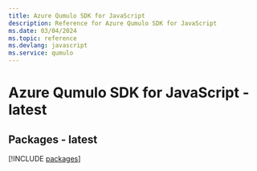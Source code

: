 ```yaml
---
title: Azure Qumulo SDK for JavaScript
description: Reference for Azure Qumulo SDK for JavaScript
ms.date: 03/04/2024
ms.topic: reference
ms.devlang: javascript
ms.service: qumulo
---
```

# Azure Qumulo SDK for JavaScript - latest
## Packages - latest
[!INCLUDE [packages](qumulo-index.md)]